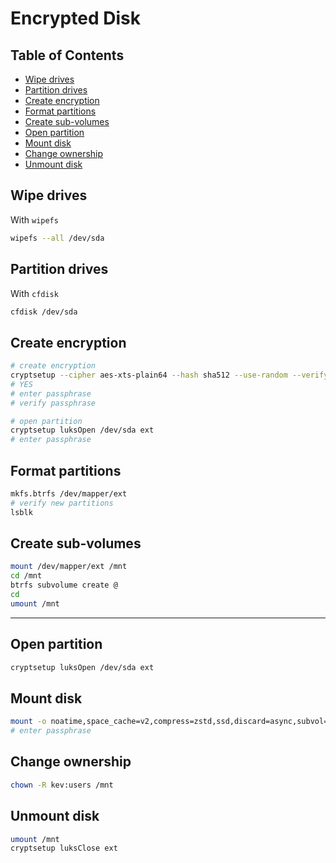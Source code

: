 # Encrypted Disk

## Table of Contents

<!-- vim-markdown-toc GFM -->

* [Wipe drives](#wipe-drives)
* [Partition drives](#partition-drives)
* [Create encryption](#create-encryption)
* [Format partitions](#format-partitions)
* [Create sub-volumes](#create-sub-volumes)
* [Open partition](#open-partition)
* [Mount disk](#mount-disk)
* [Change ownership](#change-ownership)
* [Unmount disk](#unmount-disk)

<!-- vim-markdown-toc -->

## Wipe drives

With `wipefs`

```bash
wipefs --all /dev/sda
```

## Partition drives

With `cfdisk`

```bash
cfdisk /dev/sda
```

## Create encryption

```bash
# create encryption
cryptsetup --cipher aes-xts-plain64 --hash sha512 --use-random --verify-passphrase luksFormat /dev/sda
# YES
# enter passphrase
# verify passphrase

# open partition
cryptsetup luksOpen /dev/sda ext
# enter passphrase
```

## Format partitions

```bash
mkfs.btrfs /dev/mapper/ext
# verify new partitions
lsblk
```

## Create sub-volumes

```bash
mount /dev/mapper/ext /mnt
cd /mnt
btrfs subvolume create @
cd
umount /mnt
```

---

## Open partition

```bash
cryptsetup luksOpen /dev/sda ext
```

## Mount disk

```bash
mount -o noatime,space_cache=v2,compress=zstd,ssd,discard=async,subvol=@ /dev/mapper/ext /mnt/
# enter passphrase
```

## Change ownership

```bash
chown -R kev:users /mnt
```

## Unmount disk

```bash
umount /mnt
cryptsetup luksClose ext
```
